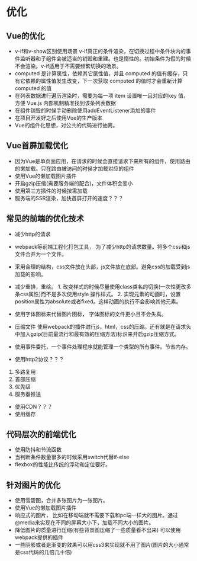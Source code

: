 <!--
 * @Author: x09898 coder_xujie@163.com
 * @Date: 2022-05-09 20:54:40
 * @LastEditors: x09898 coder_xujie@163.com
 * @FilePath: \HTML-CSS-Javascript-\Vue框架\Vue的相关知识.md\Vue的优化.md
 * @Description: 
-->
# 优化

## Vue的优化

* v-if和v-show区别使用场景 v-if真正的条件渲染，在切换过程中条件块内的事件监听器和子组件会被适当的销毁和重建。也是惰性的。初始条件为假的时候不会渲染。v-if适用于不需要频繁切换的场景。
* computed 是计算属性，依赖其它属性值，并且 computed 的值有缓存，只有它依赖的属性值发生改变，下一次获取 computed 的值时才会重新计算 computed 的值
* 在列表数据进行遍历渲染时，需要为每一项 item 设置唯一且对应的key 值，方便 Vue.js 内部机制精准找到该条列表数据
* 在组件销毁的时候手动删除使用addEventListener添加的事件
* 在项目开发好之后使用Vue的生产版本
* Vue的组件化思想，对公共的代码进行抽离。

## Vue首屏加载优化

* 因为Vue是单页面应用，在请求的时候会直接请求下来所有的组件，使用路由的懒加载。只在路由被访问的时候才加载对应的组件
* 使用Vue的懒加载图片插件
* 开启gzip压缩(需要服务端的配合)，文件体积会变小
* 使用第三方插件的时候按需加载
* 服务端的SSR渲染，加快首屏打开的速度？？？

## 常见的前端的优化技术

* 减少http的请求
* webpack等前端工程化打包工具， 为了减少http的请求数量。将多个css和js文件合并为一个文件。
* 采用合理的结构，css文件放在头部，js文件放在底部。避免css的加载受到js加载的影响。
* 减少重排，重绘。 1. 改变样式的时候尽量使用class类名的切换(一次性更改多条css属性)而不是多次使用style 操作样式。 2. 实现元素的动画时，设置position属性为absolute或者fixed。这样动画的执行不会影响其他元素。
* 使用字体图标来代替图片图标， 字体图标的文件更小且不会失真。
* 压缩文件 使用webpack的插件进行js，html，css的压缩。还有就是在请求头中加入gzip(目前最流行和最有效的压缩方法)标识来开启gzip压缩方式。
* 使用事件委托，一个事件处理程序就能管理一个类型的所有事件。节省内存。

* 使用http2协议？？？

1. 多路复用
2. 首部压缩
3. 优先级
4. 服务器推送

* 使用CDN？？？
* 使用缓存

## 代码层次的前端优化

* 使用防抖和节流函数
* 当判断条件数量很多的时候采用switch代替if-else
* flexbox的性能比传统的浮动和定位要好。

## 针对图片的优化

* 使用雪碧图，合并多张图片为一张图片。
* 使用Vue的懒加载图片插件
* 响应式的图片， 比如在移动端就不需要下载和pc端一样大的图片。通过@media来实现在不同的屏幕大小下，加载不同大小的图片。
* 降低图片的质量进行压缩(有些背景图压缩了一些质量看不出来) 可以使用webpack提供的插件
* 一些阴影或者是渐变的效果可以用css3来实现就不用了图片(图片的大小通常是css代码的几倍几十倍)
